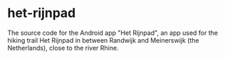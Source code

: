 het-rijnpad
===========

The source code for the Android app "Het Rijnpad", an app used for the hiking trail Het Rijnpad in between Randwijk and Meinerswijk (the Netherlands), close to the river Rhine.
